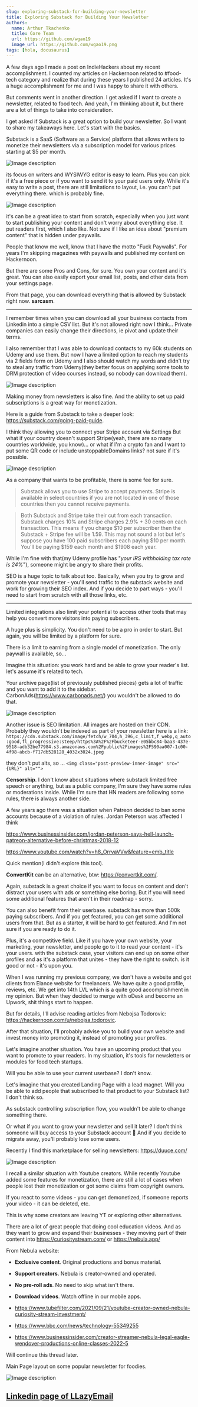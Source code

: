 ```yaml
---
slug: exploring-substack-for-building-your-newsletter
title: Exploring Substack for Building Your Newsletter
authors:
  name: Arthur Tkachenko
  title: Core Team
  url: https://github.com/wgao19
  image_url: https://github.com/wgao19.png
tags: [hola, docusaurus]
---
```


A few days ago I made a post on IndieHackers about my recent accomplishment. I counted my articles on Hackernoon related to #food-tech category and realize that during these years I published 24 articles. It's a huge accomplishment for me and I was happy to share it with others.

But comments went in another direction. I get asked if I want to create a newsletter, related to food tech. And yeah, I'm thinking about it, but there are a lot of things to take into consideration.

I get asked if Substack is a great option to build your newsletter. So I want to share my takeaways here.
Let's start with the basics.

Substack is a SaaS (Software as a Service) platform that allows writers to monetize their newsletters via a subscription model for various prices starting at $5 per month.


![Image description](https://dev-to-uploads.s3.amazonaws.com/uploads/articles/wghq0wmxwynhuzs2li8y.png)
 

its focus on writers and WYSIWYG editor is easy to learn. Plus you can pick if it's a free piece or if you want to send it to your paid users only. While it's easy to write a post, there are still limitations to layout, i.e. you can't put everything there. which is probably fine.

![Image description](https://dev-to-uploads.s3.amazonaws.com/uploads/articles/124xithbow7opobviseb.png)
 

it's can be a great idea to start from scratch, especially when you just want to start publishing your content and don't worry about everything else. It put readers first, which I also like. Not sure if I like an idea about "premium content" that is hidden under paywalls.

People that know me well, know that I have the motto "Fuck Paywalls". For years I'm skipping magazines with paywalls and published my content on Hackernoon.

But there are some Pros and Cons, for sure.
You own your content and it's great.
You can also easily export your email list, posts, and other data from your settings page.

From that page, you can download everything that is allowed by Substack right now. **sarcasm**.


---

I remember times when you can download all your business contacts from Linkedin into a simple CSV list. But it's not allowed right now I think... Private companies can easily change their directions, ie pivot and update their terms.

  
I also remember that I was able to download contacts to my 60k students on Udemy and use them. But now I have a limited option to reach my students via 2 fields form on Udemy and I also should watch my words and didn't try to steal any traffic from Udemy(they better focus on applying some tools to DRM protection of video courses instead, so nobody can download them).

![Image description](https://dev-to-uploads.s3.amazonaws.com/uploads/articles/3ckgfsa7nsgrymor6xce.png)
 
  
Making money from newsletters is also fine. And the ability to set up paid subscriptions is a great way for monetization.
 
Here is a guide from Substack to take a deeper look: https://substack.com/going-paid-guide.
  
I think they allowing you to connect your Stripe account via Settings
But what if your country doesn't support Stripe(yeah, there are so many countries worldwide, you know)...
or what if I'm a crypto fan and I want to put some QR code or include unstoppableDomains links? not sure if it's possible.
  
![Image description](https://dev-to-uploads.s3.amazonaws.com/uploads/articles/girz814v6bgw8qs7oztm.png)
 

As a company that wants to be profitable, there is some fee for sure.

> Substack allows you to use Stripe to accept payments. Stripe is available in select countries if you are not located in one of those countries then you cannot receive payments.

> Both Substack and Stripe take their cut from each transaction. Substack charges 10% and Stripe charges 2.9% + 30 cents on each transaction. This means if you charge $10 per subscriber then the Substack + Stripe fee will be 1.59.
> This may not sound a lot but let's suppose you have 100 paid subscribers each paying $10 per month. You'll be paying $159 each month and $1908 each year.
  
While I'm fine with that(my Udemy profile has "_your IRS withholding tax rate is 24%_"), someone might be angry to share their profits.
  
SEO is a huge topic to talk about too. Basically, when you try to grow and promote your newsletter - you'll send traffic to the substack website and work for growing their SEO index. And if you decide to part ways - you'll need to start from scratch with all those links, etc.


---
 
Limited integrations also limit your potential to access other tools that may help you convert more visitors into paying subscribers.
  
A huge plus is simplicity. You don't need to be a pro in order to start. But again, you will be limited by a platform for sure.
  
There is a limit to earning from a single model of monetization. The only paywall is available, so...
  
Imagine this situation: you work hard and be able to grow your reader's list. let's assume it's related to tech.
  
Your archive page(list of previously published pieces) gets a lot of traffic and you want to add it to the sidebar. CarbonAds(https://www.carbonads.net/) you wouldn't be allowed to do that.

![Image description](https://dev-to-uploads.s3.amazonaws.com/uploads/articles/onqpeg3hvbbdhq1ituiy.png)
 


  
Another issue is SEO limitation. All images are hosted on their CDN. Probably they wouldn't be indexed as part of your newsletter here is a link: `https://cdn.substack.com/image/fetch/w_704,h_396,c_limit,f_webp,q_auto:good,fl_progressive:steep/https%3A%2F%2Fbucketeer-e05bbc84-baa3-437e-9518-adb32be77984.s3.amazonaws.com%2Fpublic%2Fimages%2F590aa007-1c00-4f98-abcb-f717db528128_4032x3024.jpeg`

they don't put alts, so ...
`<img class="post-preview-inner-image" src="{URL}" alt="">`
  
**Censorship**. I don't know about situations where substack limited free speech or anything, but as a public company, I'm sure they have some rules or moderations inside. While I'm sure that HN readers are following some rules, there is always another side.
  
A few years ago there was a situation when Patreon decided to ban some accounts because of a violation of rules. Jordan Peterson was affected I think

https://www.businessinsider.com/jordan-peterson-says-hell-launch-patreon-alternative-before-christmas-2018-12

https://www.youtube.com/watch?v=h8_OrrvaVVw&feature=emb_title

  
Quick mention(I didn't explore this tool).
  
**ConvertKit** can be an alternative, btw: https://convertkit.com/.
  
Again, substack is a great choice if you want to focus on content and don't distract your users with ads or something else boring. But if you will need some additional features that aren't in their roadmap - sorry.
  
You can also benefit from their userbase. substack has more than 500k paying subscribers. And if you get featured, you can get some additional users from that. But as a starter, it will be hard to get featured. And I'm not sure if you are ready to do it.
  
Plus, it's a competitive field. Like if you have your own website, your marketing, your newsletter, and people go to it to read your content - it's your users. with the substack case, your visitors can end up on some other profiles and as it's a platform that unites - they have the right to switch. is it good or not - it's upon you.
  
When I was running my previous company, we don't have a website and got clients from Elance website for freelancers. We have quite a good profile, reviews, etc. We get into 14th LVL which is a quite good accomplishment in my opinion. But when they decided to merge with oDesk and become an Upwork, shit things start to happen.
  
But for details, I'll advise reading articles from Nebojsa Todorovic: https://hackernoon.com/u/nebojsa.todorovic.
  
After that situation, I'll probably advise you to build your own website and invest money into promoting it, instead of promoting your profiles.
  
Let's imagine another situation. You have an upcoming product that you want to promote to your readers. In my situation, it's tools for newsletters or modules for food tech startups.
  
Will you be able to use your current userbase? I don't know.
 
Let's imagine that you created Landing Page with a lead magnet. Will you be able to add people that subscribed to that product to your Substack list? I don't think so.
  
As substack controlling subscription flow, you wouldn't be able to change something there.
  
Or what if you want to grow your newsletter and sell it later? I don't think someone will buy access to your Substack account 🙂
And if you decide to migrate away, you'll probably lose some users.
  
Recently I find this marketplace for selling newsletters: https://duuce.com/

![Image description](https://dev-to-uploads.s3.amazonaws.com/uploads/articles/xsuw4nwu4mfmw62fkqjb.png)
 
  
I recall a similar situation with Youtube creators. While recently Youtube added some features for monetization, there are still a lot of cases when people lost their monetization or got some claims from copyright owners.
  
If you react to some videos - you can get demonetized, if someone reports your video - it can be deleted, etc.
  
This is why some creators are leaving YT or exploring other alternatives.
  
There are a lot of great people that doing cool education videos. And as they want to grow and expand their businesses - they moving part of their content into https://curiositystream.com/ or https://nebula.app/

From Nebula website:
- **Exclusive content**. Original productions and bonus material.
- **Support creators**. Nebula is creator-owned and operated.
- **No pre-roll ads**. No need to skip what isn't there.
- **Download videos**. Watch offline in our mobile apps.

- https://www.tubefilter.com/2021/09/21/youtube-creator-owned-nebula-curiosity-stream-investment/
- https://www.bbc.com/news/technology-55349255
- https://www.businessinsider.com/creator-streamer-nebula-legal-eagle-wendover-productions-online-classes-2022-5
  
Will continue this thread later.
  
Main Page layout on some popular newsletter for foodies.

![Image description](https://dev-to-uploads.s3.amazonaws.com/uploads/articles/mro9ynhanbahj598uau2.png)
 

## [Linkedin page of LLazyEmail](https://www.linkedin.com/company/llazyemail/)
